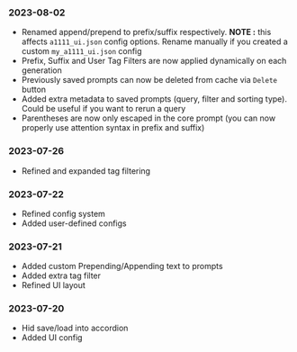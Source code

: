 ### 2023-08-02

* Renamed append/prepend to prefix/suffix respectively. **NOTE :** this affects `a1111_ui.json` config options. Rename manually if you created a custom `my_a1111_ui.json` config
* Prefix, Suffix and User Tag Filters are now applied dynamically on each generation
* Previously saved prompts can now be deleted from cache via `Delete` button
* Added extra metadata to saved prompts (query, filter and sorting type). Could be useful if you want to rerun a query
* Parentheses are now only escaped in the core prompt (you can now properly use attention syntax in prefix and suffix)

### 2023-07-26

* Refined and expanded tag filtering

### 2023-07-22

* Refined config system
* Added user-defined configs

### 2023-07-21

* Added custom Prepending/Appending text to prompts
* Added extra tag filter
* Refined UI layout

### 2023-07-20

* Hid save/load into accordion
* Added UI config
